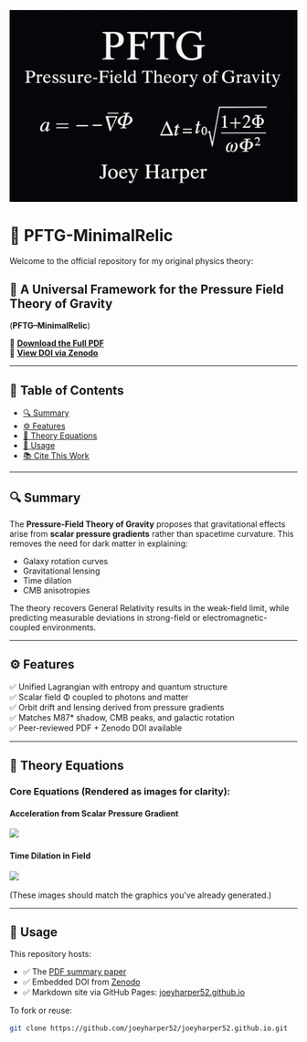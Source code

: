 ![PFTG Banner](pftg_banner.png)

# 🌌 PFTG-MinimalRelic

Welcome to the official repository for my original physics theory:

## 🧭 A Universal Framework for the Pressure Field Theory of Gravity  
(**PFTG–MinimalRelic**)

📄 [**Download the Full PDF**](PFTG_Endorser_Summary.pdf)  
📌 [**View DOI via Zenodo**](https://doi.org/10.5281/zenodo.15612109)

---

## 📑 Table of Contents
- [🔍 Summary](#-summary)
- [⚙️ Features](#️-features)
- [📘 Theory Equations](#-theory-equations)
- [🧪 Usage](#-usage)
- [📚 Cite This Work](#-cite-this-work)

---

## 🔍 Summary

The **Pressure-Field Theory of Gravity** proposes that gravitational effects arise from **scalar pressure gradients** rather than spacetime curvature. This removes the need for dark matter in explaining:
- Galaxy rotation curves  
- Gravitational lensing  
- Time dilation  
- CMB anisotropies

The theory recovers General Relativity results in the weak-field limit, while predicting measurable deviations in strong-field or electromagnetic-coupled environments.

---

## ⚙️ Features

✅ Unified Lagrangian with entropy and quantum structure  
✅ Scalar field Φ coupled to photons and matter  
✅ Orbit drift and lensing derived from pressure gradients  
✅ Matches M87* shadow, CMB peaks, and galactic rotation  
✅ Peer-reviewed PDF + Zenodo DOI available  

---

## 📘 Theory Equations

### Core Equations (Rendered as images for clarity):

#### Acceleration from Scalar Pressure Gradient  
<img src="https://raw.githubusercontent.com/joeyharper52/joeyharper52.github.io/main/equation_acceleration.png" width="300"/>

#### Time Dilation in Field  
<img src="https://raw.githubusercontent.com/joeyharper52/joeyharper52.github.io/main/equation_timedilation.png" width="300"/>

(These images should match the graphics you've already generated.)

---

## 🧪 Usage

This repository hosts:
- ✅ The [PDF summary paper](PFTG_Endorser_Summary.pdf)
- ✅ Embedded DOI from [Zenodo](https://doi.org/10.5281/zenodo.15612109)
- ✅ Markdown site via GitHub Pages: [joeyharper52.github.io](https://joeyharper52.github.io)

To fork or reuse:
```bash
git clone https://github.com/joeyharper52/joeyharper52.github.io.git
